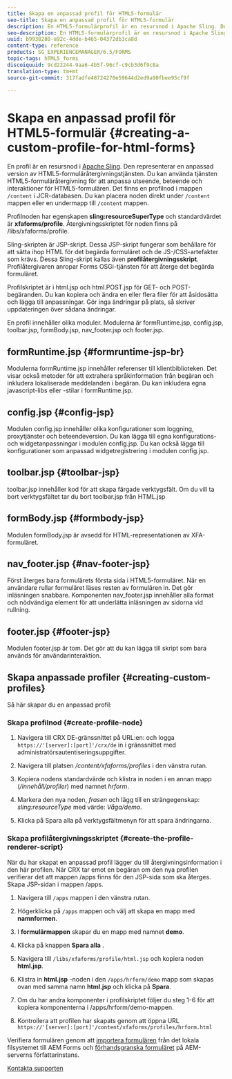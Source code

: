 ```yaml
---
title: Skapa en anpassad profil för HTML5-formulär
seo-title: Skapa en anpassad profil för HTML5-formulär
description: En HTML5-formulärprofil är en resursnod i Apache Sling. Den representerar en anpassad version av tjänsten HTML5 Forms Render.
seo-description: En HTML5-formulärprofil är en resursnod i Apache Sling. Den representerar en anpassad version av tjänsten HTML5 Forms Render.
uuid: b9938280-a92c-4dde-b465-04372db3ca8d
content-type: reference
products: SG_EXPERIENCEMANAGER/6.5/FORMS
topic-tags: hTML5_forms
discoiquuid: 9cd22244-9aa6-4b5f-96cf-c9cb3d6f9c8a
translation-type: tm+mt
source-git-commit: 317fadfe48724270e59644d2ed9a90fbee95cf9f

---
```



# Skapa en anpassad profil för HTML5-formulär {#creating-a-custom-profile-for-html-forms}

En profil är en resursnod i [Apache Sling](https://sling.apache.org/). Den representerar en anpassad version av HTML5-formuläråtergivningstjänsten. Du kan använda tjänsten HTML5-formuläråtergivning för att anpassa utseende, beteende och interaktioner för HTML5-formulären. Det finns en profilnod i mappen `/content` i JCR-databasen. Du kan placera noden direkt under `/content` mappen eller en undermapp till `/content` mappen.

Profilnoden har egenskapen **sling:resourceSuperType** och standardvärdet är **xfaforms/profile**. Återgivningsskriptet för noden finns på /libs/xfaforms/profile.

Sling-skripten är JSP-skript. Dessa JSP-skript fungerar som behållare för att sätta ihop HTML för det begärda formuläret och de JS-/CSS-artefakter som krävs. Dessa Sling-skript kallas även **profilåtergivningsskript**. Profilåtergivaren anropar Forms OSGi-tjänsten för att återge det begärda formuläret.

Profilskriptet är i html.jsp och html.POST.jsp för GET- och POST-begäranden. Du kan kopiera och ändra en eller flera filer för att åsidosätta och lägga till anpassningar. Gör inga ändringar på plats, så skriver uppdateringen över sådana ändringar.

En profil innehåller olika moduler. Modulerna är formRuntime.jsp, config.jsp, toolbar.jsp, formBody.jsp, nav_footer.jsp och footer.jsp.

## formRuntime.jsp {#formruntime-jsp-br}

Modulerna formRuntime.jsp innehåller referenser till klientbiblioteken. Det visar också metoder för att extrahera språkinformation från begäran och inkludera lokaliserade meddelanden i begäran. Du kan inkludera egna javascript-libs eller -stilar i formRuntime.jsp.

## config.jsp {#config-jsp}

Modulen config.jsp innehåller olika konfigurationer som loggning, proxytjänster och beteendeversion. Du kan lägga till egna konfigurations- och widgetanpassningar i modulen config.jsp. Du kan också lägga till konfigurationer som anpassad widgetregistrering i modulen config.jsp.

## toolbar.jsp {#toolbar-jsp}

toolbar.jsp innehåller kod för att skapa färgade verktygsfält. Om du vill ta bort verktygsfältet tar du bort toolbar.jsp från HTML.jsp

## formBody.jsp {#formbody-jsp}

Modulen formBody.jsp är avsedd för HTML-representationen av XFA-formuläret.

## nav_footer.jsp {#nav-footer-jsp}

Först återges bara formulärets första sida i HTML5-formuläret. När en användare rullar formuläret läses resten av formulären in. Det gör inläsningen snabbare. Komponenten nav_footer.jsp innehåller alla format och nödvändiga element för att underlätta inläsningen av sidorna vid rullning.

## footer.jsp {#footer-jsp}

Modulen footer.jsp är tom. Det gör att du kan lägga till skript som bara används för användarinteraktion.

## Skapa anpassade profiler {#creating-custom-profiles}

Så här skapar du en anpassad profil:

### Skapa profilnod {#create-profile-node}

1. Navigera till CRX DE-gränssnittet på URL:en: och logga `https://'[server]:[port]'/crx/de` in i gränssnittet med administratörsautentiseringsuppgifter.

1. Navigera till platsen */content/xfaforms/profiles* i den vänstra rutan.

1. Kopiera nodens standardvärde och klistra in noden i en annan mapp (*/innehåll/profiler*) med namnet *hrform*.

1. Markera den nya noden, *frasen* och lägg till en strängegenskap: *sling:resourceType* med värde: *Våga/demo*.

1. Klicka på Spara alla på verktygsfältmenyn för att spara ändringarna.

### Skapa profilåtergivningsskriptet {#create-the-profile-renderer-script}

När du har skapat en anpassad profil lägger du till återgivningsinformation i den här profilen. När CRX tar emot en begäran om den nya profilen verifierar det att mappen /apps finns för den JSP-sida som ska återges. Skapa JSP-sidan i mappen /apps.

1. Navigera till `/apps` mappen i den vänstra rutan.
1. Högerklicka på `/apps` mappen och välj att skapa en mapp med **namnformen**.
1. I **formulärmappen** skapar du en mapp med namnet **demo**.
1. Klicka på knappen **Spara alla** .
1. Navigera till `/libs/xfaforms/profile/html.jsp` och kopiera noden **html.jsp**.
1. Klistra in **html.jsp** -noden i den `/apps/hrform/demo` mapp som skapas ovan med samma namn **html.jsp** och klicka på **Spara**.
1. Om du har andra komponenter i profilskriptet följer du steg 1-6 för att kopiera komponenterna i /apps/hrform/demo-mappen.

1. Kontrollera att profilen har skapats genom att öppna URL `https://'[server]:[port]'/content/xfaforms/profiles/hrform.html`

Verifiera formulären genom att [importera formulären](/help/forms/using/get-xdp-pdf-documents-aem.md) från det lokala filsystemet till AEM Forms och [förhandsgranska formuläret](/help/forms/using/previewing-forms.md) på AEM-serverns författarinstans.

[Kontakta supporten](https://www.adobe.com/account/sign-in.supportportal.html)
